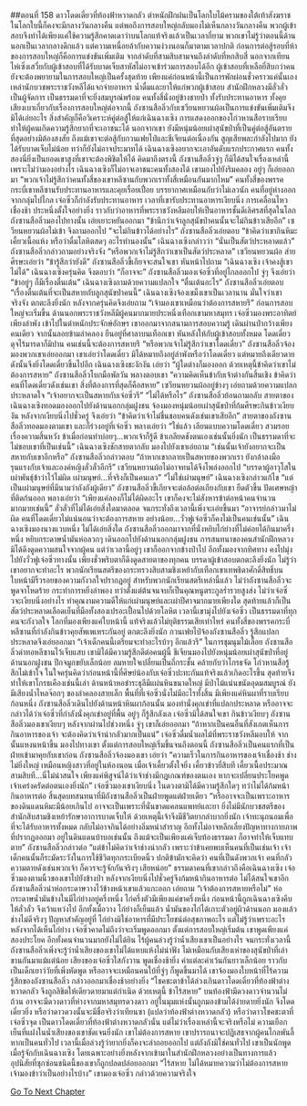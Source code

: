##ตอนที่ 158 ดาวโดดเดี่ยวที่ท้องฟ้าหวาดกลัว
ตำหนักฝึกฝนเป็นโลกใบไม้ครามของใต้เท้าสังฆราช ในโลกใบนี้ก็คงจะมีกลางวันกลางคืน แต่พอถึงการสอบใหญ่กลับมองไม่เห็นกลางวันกลางคืน พวกผู้เข้าสอบจึงทำได้เพียงแค่ใช้ความรู้สึกคาดเดาว่าบนโลกแท้จริงแล้วเป็นเวลากี่ยาม พวกเขาไม่รู้ว่าตอนนี้ด้านนอกเป็นเวลากลางดึกแล้ว แต่ความเหนื่อยล้ากับความง่วงนอนก็มาตามเวลาปกติ
ก่อนการต่อสู้รอบที่ห้าของการสอบใหญ่ก็คือการแข่งขันเพิ่มเติม จากลำดับที่สามสิบสามจนถึงลำดับที่หกสิบสี่ นอกจากเทียนไห่เซิ่งเสวี่ยกับผู้เข้าสอบที่ได้รับบาดเจ็บสาหัสไม่อาจเข้าร่วมการสอบได้อีก ผู้เข้าสอบที่เหลือยี่สิบกว่าคนยังจะต้องพยายามในการสอบใหญ่เป็นครั้งสุดท้าย เพียงแค่ก่อนหน้านี้เป็นการพักผ่อนชั่วคราวแค่นั้นเอง
เหล่านักบวชพระราชวังหลีได้แจกจ่ายอาหาร น้ำดื่มและยาให้แก่พวกผู้เข้าสอบ สำนักฝึกหลวงมีลั่วลั่วเป็นผู้จัดการ เป็นธรรมดาที่จะยิ่งสมบูรณ์พร้อม คนทั้งสี่นั่งอยู่ข้างชายป่า ทั้งรับประทานอาหาร ทั้งคุยเสียงเบาเกี่ยวกับเรื่องการสอบใหญ่ต่อจากนี้ ถังซานสือลิ่วกับเซวียนหยวนผ้อเป็นการแข่งขันเพิ่มเติมจึงมิได้เอ่ยอะไร สิ่งสำคัญก็คือวิเคราะห์คู่ต่อสู้ให้แก่เฉินฉางเซิง
การแสดงออกของโก่วหานสือราบเรียบ ทำให้ผู้คนเกิดความรู้สึกยากที่จะเอาชนะได้ นอกจากเขา ยังมีหนุ่มน้อยเผ่าสุนัขป่าที่เป็นคู่ต่อสู้อันตรายที่สุดอย่างมิต้องสงสัย ถึงแม้เขาจะต่อสู้กับกวนเฟยไป๋และชีเจียนต่อเนื่องกัน สูญเสียพละกำลังไปมาก ยังได้รับบาดเจ็บไม่น้อย ทว่าก็ยังไม่อาจประมาทได้
เฉินฉางเซิงอยากจะเอาอันดับแรกประกาศแรก คนทั้งสองนี่ยิ่งเป็นยอดเขาสูงที่เขาจะต้องพิชิตให้ได้
คิดมาถึงตรงนี้ ถังซานสือลิ่วจู่ๆ ก็มิได้สนใจเรื่องเหล่านี้ เพราะไม่ว่ามองอย่างไร เฉินฉางเซิงก็ไม่อาจเอาชนะคนทั้งสองได้
เขามองไปยังริมคลอง อยู่ๆ ก็เอ่ยออกมา “พวกเจ้าไม่รู้สึกว่าคนทั้งสี่ของเขาหลีซานกับพวกเราทั้งสี่เหมือนกันมากไหม”
คนทั้งสี่ของพรรคกระบี่เขาหลีซานรับประทานอาหารและคุยเรื่อยเปื่อย บรรยากาศเหมือนกับว่าไม่เลวนัก
คนที่อยู่ห่างออกจากกลุ่มไปไกล เจ๋อซิ่วก็กำลังรับประทานอาหาร
เวลาที่เขารับประทานอาหารเงียบนิ่ง การเคลื่อนไหวเชื่องช้า ประหนึ่งตั้งใจอย่างยิ่ง ราวกับว่าอาหารที่พระราชวังหลีมอบให้เป็นอาหารชั้นดีเลิศรสที่สุดในโลก
ถังซานสือลิ่วมองไปทางนั้น เอ่ยเยาะหยันออกมา “ข้านึกว่าเจ้าลูกสุนัขป่าคนนั้นจะไม่กินข้าวเสียอีก”
เซวียนหยวนผ้อไม่เข้า จึงถามออกไป “จะไม่กินข้าวได้อย่างไร”
ถังซานสือลิ่วเอ่ยตอบ “ข้าคิดว่าเขากินหิมะ เคี้ยวเนื้อแห้ง หรือว่าดื่มโลหิตสดๆ อะไรทำนองนั้น”
เฉินฉางเซิงกล่าวว่า “นั่นเป็นสัตว์ประหลาดแล้ว”
ถังซานสือลิ่วกล่าวถามอย่างจริงจัง “หรือพวกเจ้าไม่รู้สึกว่าเขาเป็นสัตว์ประหลาด”
เซวียนหยวนผ้อ ส่ายศีรษะเอ่ยว่า “ข้ารู้สึกว่ายังดี”
ถังซานสือลิ่วขี้เกียจจะสนใจเขา หันหน้าไปถาม “เฉินฉางเซิง เจ้าคงสู้เขาไม่ได้”
เฉินฉางเซิงครุ่นคิด จึงตอบว่า “ก็อาจจะ”
ถังซานสือลิ่วมองเจ๋อซิ่วที่อยู่ไกลออกไป จู่ๆ จึงเอ่ยว่า “ข้าอยู่ๆ ก็มีเรื่องตื่นเต้น”
เฉินฉางเซิงถามด้วยความแปลกใจ “ตื่นเต้นอะไร”
ถังซานสือลิ่วเอ่ยตอบ “เรื่องตื่นเต้นที่จะเป็นสหายกับลูกสุนัขป่าคนนี้”
เฉินฉางเซิงจ้องเขม็งเขาเป็นเวลานาน มั่นใจว่าเขาจริงจัง ตกตะลึงยิ่งนัก หลังจากครุ่นคิดจึงเอ่ยถาม “เจ้ามองเขาเหมือนว่าต้องการสหายรึ”
ก่อนการสอบใหญ่จะเริ่มขึ้น ด้านนอกพระราชวังหลีมีผู้คนมากมายประหนึ่งเทือกเขามหาสมุทร เจ๋อซิ่วมองพระอาทิตย์เพียงลำพัง เข้าไปในตำหนักประจักษ์อักษร เขาออกมาจากสนามการสอบความรู้ เดินผ่านป่ากว้างเพียงคนเดียว จากนั้นลอยข้ามลำคลอง ยืนอยู่ที่ศาลาบนเทือกเขา หันหลังให้กับผู้เข้าสอบทั้งหมด โดดเดี่ยวดุจไร้มารดาก็มิปาน คนเช่นนี้จะต้องการสหายรึ
“หรือพวกเจ้าไม่รู้สึกว่าเขาโดดเดี่ยว” ถังซานสือลิ่วจ้องมองพวกเขาเอ่ยออกมา
เขาเอ่ยว่าโดดเดี่ยว มิได้หมายถึงอยู่ลำพังหรือว่าโดดเดี่ยว แต่หมายถึงเดียวดาย ดังนั้นจึงยิ่งโดดเดี่ยวขึ้นไปอีก
เฉินฉางเซิงชะงักงัน เอ่ยว่า “ผู้ใดต่างก็มองออก ด้วยเหตุนี้ข้าคิดว่าเขาไม่ต้องการสหาย”
ถังซานสือลิ่วโบกมือพัลวัน พลางตอบเขา “ความคิดเห็นข้ากับเจ้าต่างกันสิ้นเชิง ข้าคิดว่าคนที่โดดเดี่ยวดังเช่นเขา สิ่งที่ต้องการที่สุดก็คือสหาย”
เซวียนหยวนผ้ออยู่ข้างๆ เอ่ยถามด้วยความแปลกประหลาดใจ “เจ้าอยากจะเป็นสหายกับเจ๋อซิ่วรึ”
“ไม่ได้หรือไร” ถังซานสือลิ่วย้อนถามกลับ
สายตาของเฉินฉางเซิงทอดมองออกไปยังด้านนอกกลุ่มฝูงชน จ้องมองหนุ่มน้อยเผ่าสุนัขป่าที่ก้มศีรษะกินข้าวเงียบงัน หลังจากเงียบนิ่งไปชั่วครู่ จึงเอ่ยว่า “ข้าคิดว่าเจ้าไม่ชื่นชอบคนดังเช่นเขาเสียอีก”
สายตาของถังซานสือลิ่วทอดมองตามเขา และก็ร่วงอยู่ที่เจ๋อซิ่ว พลางเอ่ยว่า “ใช่แล้ว เลียนแบบความโดดเดี่ยว สวมรอยเรื่องความสิ้นหวัง ข้าเมื่อก่อนทำบ่อยๆ...พวกเจ้าก็รู้ดี ข้าเกลียดชังตนเองเช่นนั้นยิ่งนัก เป็นธรรมดาที่จะไม่ชอบเขาที่เป็นเช่นนี้”
เฉินฉางเซิงชักสายตากลับ มองไปยังเขาเอ่ยถาม “เช่นนั้นเจ้ายังอยากจะเป็นสหายกับเขาอีกหรือ”
ถังซานสือลิ่วกล่าวตอบ “ถ้าหากเขากลายเป็นสหายของพวกเรา ยังกล้าลงมือรุนแรงกับเจ้าและองค์หญิงลั่วลั่วอีกรึ”
เซวียนหยวนผ้อไม่อาจทนได้จึงโพล่งออกไป “บรรดาผู้อาวุโสในเผ่าพันธุ์ข้าว่าไว้ไม่ผิด เผ่ามนุษย์...ที่จริงก็เป็นคนเลว”
“ไม่ใช่เผ่ามนุษย์” เฉินฉางเซิงกล่าวแก้ไข “แต่เป็นเผ่ามนุษย์ที่มีนามว่าถังถังผู้เดียว”
ถังซานสือลิ่วขี้เกียจจะต่อล้อต่อเถียงกับเขา ยืดตัวขึ้น ปัดเศษหญ้าที่ติดก้นออก พลางเอ่ยว่า “เพียงแค่ลองก็ไม่ได้ผิดอะไร เขาก็คงจะไม่สังหารข้าต่อหน้าคนจำนวนมากมายเช่นนี้”
ลั่วลั่วที่ไม่ได้เอ่ยสิ่งใดมาตลอด จนกระทั่งถึงเวลานี้เพิ่งจะเอ่ยขึ้นมา “อาจารย์กล่าวมาไม่ผิด คนที่โดดเดี่ยวไม่แน่นอนว่าจะต้องการสหาย อย่างน้อย...วั่วฟูเจ๋อซิ่วก็คงไม่เป็นคนเช่นนั้น”
เฉินฉางเซิงมองนางแวบหนึ่ง ไม่ได้เอ่ยสิ่งใด
ถังซานสือลิ่วออกมาจากที่นั่งหยิบไก่ย่างที่ไม่ค่อยได้กินมาครึ่งหนึ่ง หยิบกระดาษน้ำมันห่อลวกๆ เดินออกไปยังด้านนอกกลุ่มฝูงชน
การสนทนาของคนสำนักฝึกหลวง มิได้ดึงดูดความสนใจจากผู้คน แต่ว่าเวลานี้อยู่ๆ เขาก็ออกจากข้างป่าไป อีกทั้งมองจากทิศทาง คงไปมุ่งไปยังวั่วฟูเจ๋อซิ่วทางนั้น เพียงชั่วพริบตาก็ดึงดูดสายตาของทุกคน บรรดาผู้เข้าสอบตกตะลึงยิ่งนัก ไม่รู้ว่าเขาอยากจะทำอะไร พวกนักเรียนสตรีของกระทรวงสิบสามชิงเหย้ากับเทือกเขาเทพธิดาศักดิ์สิทธิ์บนใบหน้ามีริ้วรอยของความกังวลใจปรากฏอยู่
สำหรับพวกนักเรียนสตรีเหล่านี้แล้ว ไม่ว่าถังซานสือลิ่วจะพูดจาโหดร้าย กระทำการหยิ่งลำพอง ทว่าตั้งแต่ต้นจนจบก็เป็นคุณหนูตระกูลร่ำรวยสูงส่ง ไม่ว่าเจ๋อซิ่วจะเงียบนิ่งอย่างไร ทำคุณงามความดีให้แก่เผ่ามนุษย์และเผ่าปีศาจมากมายเพียงใด สุดท้ายแล้วก็เป็นสัตว์ประหลาดเลือดเย็นที่มือทั้งสองเปรอะเปื้อนไปด้วยโลหิต เวลานี้เขามุ่งไปยังเจ๋อซิ่ว เป็นธรรมดาที่ทุกคนจะกังวลใจ
โลกที่มองเพียงแค่ใบหน้านี้ แท้จริงแล้วไม่ยุติธรรมเสียเท่าไหร่
คนทั้งสี่ของพรรคกระบี่หลีซานที่กำลังกินข้าวคุยสัพเพเหระกันอยู่ ตกตะลึงยิ่งนัก กวนเฟยไป๋จ้องถังซานสือลิ่ว รู้สึกแปลกประหลาดจึงเอ่ยออกมา “เจ้าเด็กคนนี้เตรียมจะทำอะไรบ้าๆ อีกแล้วรึ”
ในการชุมนุมไม้เลื้อย ถังซานสือลิ่วด่าทอหลีซานไว้เจ็บแสบ เขามิได้มีความรู้สึกดีต่อคนผู้นี้ ชีเจียนมองไปยังหนุ่มน้อยเผ่าสุนัขป่าที่อยู่ด้านนอกฝูงชน ปีกจมูกขยับเล็กน้อย ลมหายใจเปลี่ยนเป็นถี่กระชั้น คล้ายกับว่าโกรธจัด โก่วหานสือรู้สึกไม่เข้าใจ ในใจครุ่นคิดว่าก่อนหน้านี้ที่ศิษย์น้องกับเจ๋อซิ่วปะทะกันแท้จริงแล้วเกิดอะไรขึ้น สุดท้ายจึงทำให้เขาโกรธเคืองเช่นนี้เล่า
ด้านหน้าหอชำระธุลีมีแผ่นหินขนาดใหญ่ มีป่าไม้แน่นขนัดอุดมสมบูรณ์ ยังมีเสียงน้ำไหลจ๊อกๆ ของลำคลองสายเล็ก พื้นที่ที่เจ๋อซิ่วนั่งไม่มีอะไรทั้งสิ้น มีเพียงแค่หินผาที่ราบเรียบก้อนหนึ่ง
ถังซานสือลิ่วเดินไปยังด้านหน้าหินผาก้อนนั้น มองท่านั่งคุกเข่าที่แปลกประหลาด หรืออาจจะกล่าวได้ว่าเจ๋อซิ่วที่กำลังนั่งคุกเข่าอยู่ที่พื้น อยู่ๆ ก็รู้สึกลังเล
เจ๋อซิ่วมิได้สนใจเขา กินข้าวเงียบๆ
ถังซานสือลิ่วมองเขาเงียบๆ หลังจากผ่านไปช่วงหนึ่ง จู่ๆ เขาก็เอ่ยออกมา “ถ้าหากเป็นคนอื่นที่สังเกตเห็นการกินอาหารของเจ้า จะต้องคิดว่าเจ้าน่ากลัวมากเป็นแน่”
เจ๋อซิ่วดื่มน้ำผลไม้ที่พระราชวังหลีมอบให้ จากนั้นแหงนหน้าขึ้น มองไปทางเขา
ตั้งแต่การสอบใหญ่เริ่มขึ้นจนถึงตอนนี้ ถังซานสือลิ่วเป็นคนแรกที่เป็นฝ่ายเข้ามาคุยกับเขาก่อน
ถังซานสือลิ่วจ้องมองเขา เอ่ยว่า “ความเร็วในการกินอาหารของเจ้าเชื่องช้า ช่างไม่ยิ่งใหญ่ เหมือนหญิงสาวที่อยู่ในห้องนอน เมื่อเจ้าเคี้ยวตั้งใจยิ่ง เคี้ยวข้าวยี่สิบที เคี้ยวเนื้อประมาณสามสิบที...นี่ไม่น่าสนใจ เพียงแค่พิสูจน์ได้ว่าเจ้าช่างมีกฎเกณฑ์ของตนเอง หากจะเปลี่ยนประโยคพูด เจ้าเคร่งครัดต่อตนเองยิ่งนัก”
เจ๋อซิ่วมองเขาเงียบนิ่ง ในดวงตามิได้มีความรู้สึกใดๆ ทว่าไม่ได้ก้มหน้ากินอาหารต่อ สิ้นสุดบทสนทนาที่มีถังซานสือลิ่วเป็นฝ่ายพูดแต่ฝ่ายเดียว
“หรืออาจจะเป็นเพราะอาหารของดินแดนหิมะมีน้อยเกินไป อาจจะเป็นเพราะที่นั่นขาดแคลนแพทย์และยา ยิ่งไม่มีนักบวชสตรีของสำนักสิบสามชิงเหย้ารักษาอาการบาดเจ็บให้ ด้วยเหตุนี้เจ้าจึงมีชีวิตยากลำบากยิ่งนัก เจ้าทะนุถนอมเพื่อที่จะได้รับอาหารทั้งหมด กลับไม่อาจกินได้อย่างอิ่มหนำสำราญ อีกทั้งไม่อาจหลีกเลี่ยงปัญหาทางกายภาพที่ปรากฏออกมา อยู่ในดินแดนบ้าบอเช่นนั้น ถึงแม้จะเป็นเพียงแค่เจ็บท้องธรรมดา ก็อาจทำให้เจ็บแทบตาย”
ถังซานสือลิ่วกล่าวต่อ “แต่ข้าไม่คิดว่าเจ้าช่างน่ากลัว เพราะว่าข้าเคยพบเห็นคนที่เป็นเช่นเจ้า เจ้าเด็กคนนั้นก็ระมัดระวังในการใช้ชีวิตทุกกระเบียดนิ้ว ปกติข้ามักจะคิดว่า คนที่เป็นดังพวกเจ้า คนที่กลัวความตายดังเช่นพวกเจ้า ก็ควรจะรู้จักกันจริงๆ เสียหน่อย”
ธรรมดาคนที่เขากล่าวถึงคือเฉินฉางเซิง
เจ๋อซิ่วมองตามนิ้วของเขาไปยังข้างป่า หลังจากเงียบนิ่งไปชั่วครู่จึงก้มหน้ากินอาหารต่อ ไม่ได้สนใจเขาอีก
ถังซานสือลิ่วนำห่อกระดาษวางไว้ข้างหน้าเขาแล้วแกะออก เอ่ยถาม “เจ้าต้องการสหายหรือไม่”
ห่อกระดาษน้ำมันข้างในมีไก่ย่างอยู่ครึ่งหนึ่ง ไก่ครึ่งตัวมีเพียงแค่ขาครึ่งหนึ่ง ก่อนหน้านี้ถูกเฉินฉางเซิงคีบให้ลั่วลั่ว จึงเว้าแหว่งไป อีกทั้งเมื่อวาง ไก่ย่างก็เย็นแล้ว น้ำมันของไก่ได้เกาะตัวอยู่ผิวด้านนอก มองแล้วช่างไม่ดีจริงๆ ปัญหาสำคัญอยู่ที่ ไก่ย่างมิใช่อาหารที่มีประโยชน์ต่อสุขภาพอะไร
แต่ไม่รู้ว่าเพราะอะไร หลังจากได้เห็นไก่ย่าง เจ๋อซิ่วคาดไม่ถึงว่าจะเริ่มพูดออกมา
ตั้งแต่การสอบใหญ่เริ่มต้น เขาพูดเพียงแค่สองประโยค อีกทั้งคนจำนวนมากยังไม่ได้ยิน ไร้ผู้คนล่วงรู้ว่าน้ำเสียงเขาเป็นอย่างไร จนกระทั่งเวลานี้ ถังซานสือลิ่วเพิ่งจะรู้ว่าน้ำเสียงของเขาไม่ได้แหบแห้งไม่น่าฟัง ไม่เหมือนกับเสียงเห่าของสุนัขป่าที่เล่าขานกันมาแม้แต่น้อย
เสียงของเจ๋อซิ่วใสกังวาน พูดเชื่องช้ายิ่ง คำแต่ละคำเว้นกันยาวเล็กน้อย ราวกับเป็นเด็กเยาว์วัยที่เพิ่งหัดพูด หรืออาจจะเหมือนคนใบ้ที่จู่ๆ ก็พูดขึ้นมาได้
เขาจ้องมองใบหน้าที่ไร้ความรู้สึกของถังซานสือลิ่ว กล่าวออกมาเชื่องช้าอย่างยิ่ง “โชคชะตาข้าได้ล่วงเกินดาวโดดเดี่ยวที่ท้องฟ้าต่างหวาดกลัว จึงถูกลิขิตให้เดียวดายมาแต่กำเนิด ด้วยเหตุนี้ ข้าไร้สหาย”
บนท้องฟ้ามีดวงดาวจำนวนไม่ถ้วน อาจจะมีดวงดาวที่ห่างจากมหาสมุทรดวงดาว อยู่ในมุมแห่งนั้นถูกมองข้ามได้ง่ายดายยิ่งนัก จึงโดดเดี่ยวยิ่ง
หรือว่าดาวดวงนั้นจะมีชื่อจริงว่าเทียนซา (แปลว่าท้องฟ้าต่างหวาดกลัว)
หรือว่าดาวโชคชะตาที่เจ๋อซิ่วจุด เป็นดาวโดดเดี่ยวที่ท้องฟ้าต่างหวาดกลัวนั่น
แต่ไม่ว่าเรื่องเหล่านี้จะจริงหรือไม่ ความเยือกเย็นที่แฝงในน้ำเสียงของเขาชัดเจนยิ่งนัก เขาไม่ต้องการสหาย เขาปรารถนาจะปฏิเสธจากผู้คนไกลพันลี้
หากเป็นคนทั่วไป เวลานี้เมื่อล่วงรู้ว่ายากยิ่งก็คงจะล่าถอยออกไป
แต่ถังถังมิใช่คนทั่วไป เขาเป็นนักพูด
เมื่อรู้จักกับเฉินฉางเซิง โดยเฉพาะอย่างยิ่งหลังจากเข้ามาในสำนักฝึกหลวงอย่างเป็นทางการแล้ว อุปนิสัยที่ซุกซ่อนชนิดนี้ของเขาก็ถูกปลดปล่อยออกมา
“ไร้สหาย ไม่ได้หมายความว่าไม่ต้องการสหาย เจ้ามองข้าว่าเป็นอย่างไรบ้าง”
เขามองเจ๋อซิ่ว กล่าวด้วยความจริงใจ




[Go To Next Chapter]( ./160.md)